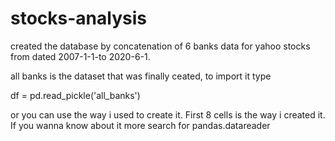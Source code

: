 # stocks-analysis
created the database by concatenation of 6 banks data for yahoo stocks from dated 2007-1-1-to 2020-6-1.

all banks is the dataset that was finally ceated, to import it type

df = pd.read_pickle('all_banks') 

or you can use the way i used to create it. First 8 cells is the way i created it. If you wanna know about it more search for pandas.datareader

